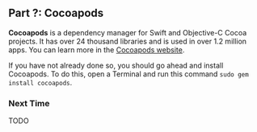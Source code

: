 ## Part ?: Cocoapods

**Cocoapods** is a dependency manager for Swift and Objective-C Cocoa projects. It has over 24 thousand libraries and is used in over 1.2 million apps. You can learn more in the [Cocoapods website](https://cocoapods.org/).

If you have not already done so, you should go ahead and install Cocoapods. To do this, open a Terminal and run this command `sudo gem install cocoapods`.



### Next Time

TODO

